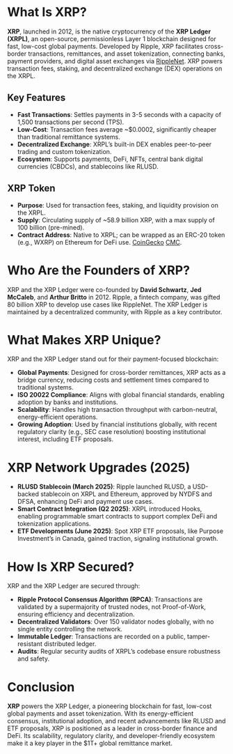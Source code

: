 # What Is XRP?

**XRP**, launched in 2012, is the native cryptocurrency of the **XRP Ledger (XRPL)**, an open-source, permissionless Layer 1 blockchain designed for fast, low-cost global payments. Developed by Ripple, XRP facilitates cross-border transactions, remittances, and asset tokenization, connecting banks, payment providers, and digital asset exchanges via [RippleNet](https://ripple.com/solutions/cross-border-payments/). XRP powers transaction fees, staking, and decentralized exchange (DEX) operations on the XRPL.

## Key Features
- **Fast Transactions**: Settles payments in 3-5 seconds with a capacity of 1,500 transactions per second (TPS).
- **Low-Cost**: Transaction fees average ~$0.0002, significantly cheaper than traditional remittance systems.
- **Decentralized Exchange**: XRPL’s built-in DEX enables peer-to-peer trading and custom tokenization.
- **Ecosystem**: Supports payments, DeFi, NFTs, central bank digital currencies (CBDCs), and stablecoins like RLUSD.

## XRP Token
- **Purpose**: Used for transaction fees, staking, and liquidity provision on the XRPL.
- **Supply**: Circulating supply of ~58.9 billion XRP, with a max supply of 100 billion (pre-mined).
- **Contract Address**: Native to XRPL; can be wrapped as an ERC-20 token (e.g., WXRP) on Ethereum for DeFi use. [CoinGecko](https://www.coingecko.com/en/coins/xrp)  [CMC](https://coinmarketcap.com/currencies/xrp/).

# Who Are the Founders of XRP?

XRP and the XRP Ledger were co-founded by **David Schwartz**, **Jed McCaleb**, and **Arthur Britto** in 2012. Ripple, a fintech company, was gifted 80 billion XRP to develop use cases like RippleNet. The XRP Ledger is maintained by a decentralized community, with Ripple as a key contributor.

# What Makes XRP Unique?

XRP and the XRP Ledger stand out for their payment-focused blockchain:

- **Global Payments**: Designed for cross-border remittances, XRP acts as a bridge currency, reducing costs and settlement times compared to traditional systems.
- **ISO 20022 Compliance**: Aligns with global financial standards, enabling adoption by banks and institutions.
- **Scalability**: Handles high transaction throughput with carbon-neutral, energy-efficient operations.
- **Growing Adoption**: Used by financial institutions globally, with recent regulatory clarity (e.g., SEC case resolution) boosting institutional interest, including ETF proposals.

# XRP Network Upgrades (2025)

- **RLUSD Stablecoin (March 2025)**: Ripple launched RLUSD, a USD-backed stablecoin on XRPL and Ethereum, approved by NYDFS and DFSA, enhancing DeFi and payment use cases.
- **Smart Contract Integration (Q2 2025)**: XRPL introduced Hooks, enabling programmable smart contracts to support complex DeFi and tokenization applications.
- **ETF Developments (June 2025)**: Spot XRP ETF proposals, like Purpose Investment’s in Canada, gained traction, signaling institutional growth.

# How Is XRP Secured?

XRP and the XRP Ledger are secured through:

- **Ripple Protocol Consensus Algorithm (RPCA)**: Transactions are validated by a supermajority of trusted nodes, not Proof-of-Work, ensuring efficiency and decentralization.
- **Decentralized Validators**: Over 150 validator nodes globally, with no single entity controlling the network.
- **Immutable Ledger**: Transactions are recorded on a public, tamper-resistant distributed ledger.
- **Audits**: Regular security audits of XRPL’s codebase ensure robustness and safety.

# Conclusion

**XRP** powers the XRP Ledger, a pioneering blockchain for fast, low-cost global payments and asset tokenization. With its energy-efficient consensus, institutional adoption, and recent advancements like RLUSD and ETF proposals, XRP is positioned as a leader in cross-border finance and DeFi. Its scalability, regulatory clarity, and developer-friendly ecosystem make it a key player in the $1T+ global remittance market.
